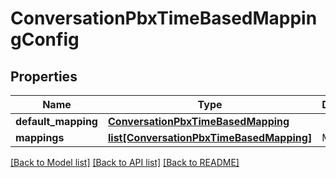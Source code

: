 # ConversationPbxTimeBasedMappingConfig

## Properties
Name | Type | Description | Notes
------------ | ------------- | ------------- | -------------
**default_mapping** | [**ConversationPbxTimeBasedMapping**](ConversationPbxTimeBasedMapping.md) |  | [optional] 
**mappings** | [**list[ConversationPbxTimeBasedMapping]**](ConversationPbxTimeBasedMapping.md) | Mappings | [optional] 

[[Back to Model list]](../README.md#documentation-for-models) [[Back to API list]](../README.md#documentation-for-api-endpoints) [[Back to README]](../README.md)


